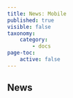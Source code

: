 ```yaml
---
title: News: Mobile
published: true
visible: false
taxonomy:
    category:
        - docs
page-toc:
    active: false
---
```


## News
